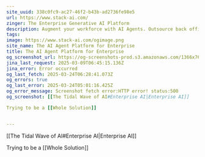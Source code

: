 ```yaml
---
site_uuid: 338c0fc9-ac27-46f2-b43b-ad2736fe98e5
url: https://www.stack-ai.com/
zinger: The Enterprise Generative AI Platform
description: Augment your workforce with AI Agents. Outsource back office processes to LLMs. Make your organization smarter.
tags: 
image: https://www.stack-ai.com/ogimage.png
site_name: The AI Agent Platform for Enterprise
title: The AI Agent Platform for Enterprise
og_screenshot_url: https://og-screenshots-prod.s3.amazonaws.com/1366x768/80/false/7430c446d5000645cf0fa90718d253f89c180d5b70d4f70216b7e5e1da33b1df.jpeg
jina_last_request: 2025-03-09T06:45:15.136Z
jina_error: Error occurred
og_last_fetch: 2025-03-24T06:28:41.073Z
og_errors: true
og_last_error: 2025-03-24T05:01:16.425Z
og_error_message: Screenshot fetch error:HTTP error! status:500
og_screenshot: [[The Tidal Wave of AI#Enterprise AI|Enterprise AI]]

Trying to be a [[Whole Solution]]


---
```

[[The Tidal Wave of AI#Enterprise AI|Enterprise AI]]

Trying to be a [[Whole Solution]]

